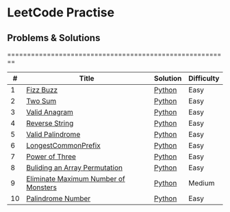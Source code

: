 # LeetCode Practise

## Problems & Solutions

========================================================

| #   | Title                                                                                                       | Solution                                                                                                | Difficulty |
| --- | ----------------------------------------------------------------------------------------------------------- | ------------------------------------------------------------------------------------------------------- | ---------- |
| 1   | [Fizz Buzz ](https://leetcode.com/problems/fizz-buzz/)                                                      | [Python](./TopSWE/FizzBuzz/Fizzbuzz.py)                                                                 | Easy       |
| 2   | [Two Sum ](https://leetcode.com/problems/two-sum/)                                                          | [Python](./TopSWE/Two%20Sum/TwoSum.py)                                                                  | Easy       |
| 3   | [Valid Anagram ](https://leetcode.com/problems/valid-anagram/)                                              | [Python](./TopSWE/Valid%20Anagram/ValidAnagram.py)                                                      | Easy       |
| 4   | [Reverse String ](https://leetcode.com/problems/reverse-string/)                                            | [Python](./TopSWE/Reverse%20String/ReverseString.py)                                                    | Easy       |
| 5   | [Valid Palindrome ](https://leetcode.com/problems/valid-palindrome/)                                        | [Python](./TopSWE/Valid%20Palindrome/ValidPalindrome.py)                                                | Easy       |
| 6   | [LongestCommonPrefix ](https://leetcode.com/problems/longest-common-prefix)                                 | [Python](./TopSWE/Longest%20Common%20Prefix/LongestCommonPrefix.py)                                     | Easy       |
| 7   | [Power of Three ](https://leetcode.com/problems/power-of-three/)                                            | [Python](./TopSWE/Power%20of%20Three/PowerOfThree.py)                                                   | Easy       |
| 8   | [Buliding an Array Permutation](https://leetcode.com/problems/build-array-from-permutation/)                | [Python](./TopSWE/Building%20Array%20from%20Permutation/building_an_array_permutation.py)               | Easy       |
| 9   | [Eliminate Maximum Number of Monsters](https://leetcode.com/problems/eliminate-maximum-number-of-monsters/) | [Python](./TopSWE/Eliminate%20Maximum%20Number%20of%20Monsters/Eliminate_Maximum_Number_of_Monsters.py) | Medium     |
| 10  | [Palindrome Number](https://leetcode.com/problems/palindrome-number/)                                       | [Python](./TopSWE/Palindrome%20Number/palindrome_number.py)                                             | Easy       |
